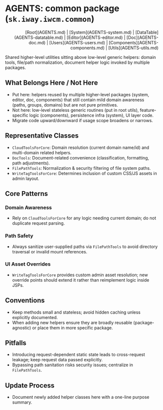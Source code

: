 # AGENTS: common package (`sk.iway.iwcm.common`)

<!-- Navigation (edit in AGENTS-NAV.md) -->
<div align="right">[Root](AGENTS.md) | [System](AGENTS-system.md) | [DataTable](AGENTS-datatable.md) | [Editor](AGENTS-editor.md) | [Doc](AGENTS-doc.md) | [Users](AGENTS-users.md) | [Components](AGENTS-components.md) | [Utils](AGENTS-utils.md)</div>

Shared higher-level utilities sitting above low-level generic helpers: domain tools, file/path normalization, document helper logic invoked by multiple packages.

## What Belongs Here / Not Here

- Put here: helpers reused by multiple higher-level packages (system, editor, doc, components) that still contain mild domain awareness (paths, groups, domains) but are not pure primitives.
- Not here: low-level stateless generic routines (put in root utils), feature-specific logic (components), persistence infra (system), UI layer code.
- Migrate code upward/downward if usage scope broadens or narrows.

## Representative Classes

- `CloudToolsForCore`: Domain resolution (current domain name/id) and multi-domain related helpers.
- `DocTools`: Document-related convenience (classification, formatting, path adjustments).
- `FilePathTools`: Normalization & security filtering of file system paths.
- `WriteTagToolsForCore`: Determines inclusion of custom CSS/JS assets in admin layout.

## Core Patterns

### Domain Awareness

- Rely on `CloudToolsForCore` for any logic needing current domain; do not duplicate request parsing.

### Path Safety

- Always sanitize user-supplied paths via `FilePathTools` to avoid directory traversal or invalid mount references.

### UI Asset Overrides

- `WriteTagToolsForCore` provides custom admin asset resolution; new override points should extend it rather than reimplement logic inside JSPs.

## Conventions

- Keep methods small and stateless; avoid hidden caching unless explicitly documented.
- When adding new helpers ensure they are broadly reusable (package-agnostic) or place them in more specific package.

## Pitfalls

- Introducing request-dependent static state leads to cross-request leakage; keep request data passed explicitly.
- Bypassing path sanitation risks security issues; centralize in `FilePathTools`.

## Update Process

- Document newly added helper classes here with a one-line purpose summary.
